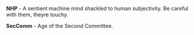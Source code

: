**NHP** - A sentient machine mind shackled to human subjectivity. Be careful with them, theyre touchy.

**SecComm** - Age of the Second Committee. 
